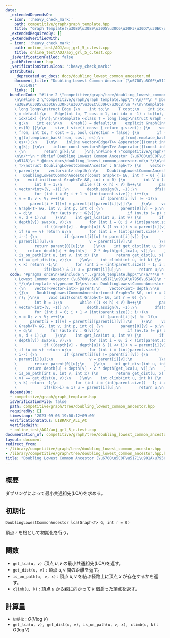 ```yaml
---
data:
  _extendedDependsOn:
  - icon: ':heavy_check_mark:'
    path: competitive/graph/graph_template.hpp
    title: "Graph Template(\u30B0\u30E9\u30D5\u30C6\u30F3\u30D7\u30EC\u30FC\u30C8)"
  _extendedRequiredBy: []
  _extendedVerifiedWith:
  - icon: ':heavy_check_mark:'
    path: online_test/AOJ/aoj_grl_5_c.test.cpp
    title: online_test/AOJ/aoj_grl_5_c.test.cpp
  _isVerificationFailed: false
  _pathExtension: hpp
  _verificationStatusIcon: ':heavy_check_mark:'
  attributes:
    _deprecated_at_docs: docs/doubling_lowest_common_ancestor.md
    document_title: "Doubling Lowest Common Ancestor (\u6700\u5C0F\u5171\u901A\u7956\
      \u5148)"
    links: []
  bundledCode: "#line 2 \"competitive/graph/tree/doubling_lowest_common_ancestor.hpp\"\
    \n\n#line 2 \"competitive/graph/graph_template.hpp\"\n\n/**\n * @brief Graph Template(\u30B0\
    \u30E9\u30D5\u30C6\u30F3\u30D7\u30EC\u30FC\u30C8)\n */\n\ntemplate <class T =\
    \ long long>\nstruct Edge {\n    int to;\n    T cost;\n    int idx;\n\n    Edge()\
    \ = default;\n    Edge(int to, T cost = 1, int idx = -1) : to(to), cost(cost),\
    \ idx(idx) {}\n};\n\ntemplate <class T = long long>\nstruct Graph {\n    vector<vector<Edge<T>>>\
    \ g;\n    int es;\n\n    Graph() = default;\n    explicit Graph(int n) : g(n),\
    \ es(0) {}\n\n    size_t size() const { return g.size(); }\n    void add_edge(int\
    \ from, int to, T cost = 1, bool direction = false) {\n        if (!direction)\
    \ g[to].emplace_back(from, cost, es);\n        g[from].emplace_back(to, cost,\
    \ es++);\n    }\n\n    inline vector<Edge<T>> &operator[](const int &k) { return\
    \ g[k]; }\n\n    inline const vector<Edge<T>> &operator[](const int &k) const\
    \ {\n        return g[k];\n    }\n};\n#line 4 \"competitive/graph/tree/doubling_lowest_common_ancestor.hpp\"\
    \n\n/**\n * @brief Doubling Lowest Common Ancestor (\u6700\u5C0F\u5171\u901A\u7956\
    \u5148)\n * @docs docs/doubling_lowest_common_ancestor.md\n */\n\ntemplate <typename\
    \ T>\nstruct DoublingLowestCommonAncestor : Graph<T> {\n    vector<vector<int>>\
    \ parent;\n    vector<int> depth;\n\n    DoublingLowestCommonAncestor() {}\n \
    \   DoublingLowestCommonAncestor(const Graph<T> &G, int r = 0) { init(G, r); }\n\
    \n    void init(const Graph<T> &G, int r = 0) {\n        int V = (int)G.size();\n\
    \        int h = 1;\n        while ((1 << h) < V) h++;\n        parent.assign(h,\
    \ vector<int>(V, -1));\n        depth.assign(V, -1);\n        dfs(G, r, -1, 0);\n\
    \        for (int i = 0; i + 1 < (int)parent.size(); i++)\n            for (int\
    \ v = 0; v < V; v++)\n                if (parent[i][v] != -1)\n              \
    \      parent[i + 1][v] = parent[i][parent[i][v]];\n    }\n\n    void dfs(const\
    \ Graph<T> &G, int v, int p, int d) {\n        parent[0][v] = p;\n        depth[v]\
    \ = d;\n        for (auto nv : G[v])\n            if (nv.to != p) dfs(G, nv.to,\
    \ v, d + 1);\n    }\n\n    int get_lca(int u, int v) {\n        if (depth[u] >\
    \ depth[v]) swap(u, v);\n        for (int i = 0; i < (int)parent.size(); i++)\n\
    \            if ((depth[v] - depth[u]) & (1 << i)) v = parent[i][v];\n       \
    \ if (u == v) return u;\n        for (int i = (int)parent.size() - 1; i >= 0;\
    \ i--) {\n            if (parent[i][u] != parent[i][v]) {\n                u =\
    \ parent[i][u];\n                v = parent[i][v];\n            }\n        }\n\
    \        return parent[0][u];\n    }\n\n    int get_dist(int u, int v) {\n   \
    \     return depth[u] + depth[v] - 2 * depth[get_lca(u, v)];\n    }\n\n    bool\
    \ is_on_path(int u, int v, int x) {\n        return get_dist(u, x) + get_dist(x,\
    \ v) == get_dist(u, v);\n    }\n\n    int climb(int u, int k) {\n        if (depth[u]\
    \ < k) return -1;\n        for (int i = (int)parent.size() - 1; i >= 0; i--)\n\
    \            if((k>>i) & 1) u = parent[i][u];\n        return u;\n    }\n};\n"
  code: "#pragma once\n\n#include \"../graph_template.hpp\"\n\n/**\n * @brief Doubling\
    \ Lowest Common Ancestor (\u6700\u5C0F\u5171\u901A\u7956\u5148)\n * @docs docs/doubling_lowest_common_ancestor.md\n\
    \ */\n\ntemplate <typename T>\nstruct DoublingLowestCommonAncestor : Graph<T>\
    \ {\n    vector<vector<int>> parent;\n    vector<int> depth;\n\n    DoublingLowestCommonAncestor()\
    \ {}\n    DoublingLowestCommonAncestor(const Graph<T> &G, int r = 0) { init(G,\
    \ r); }\n\n    void init(const Graph<T> &G, int r = 0) {\n        int V = (int)G.size();\n\
    \        int h = 1;\n        while ((1 << h) < V) h++;\n        parent.assign(h,\
    \ vector<int>(V, -1));\n        depth.assign(V, -1);\n        dfs(G, r, -1, 0);\n\
    \        for (int i = 0; i + 1 < (int)parent.size(); i++)\n            for (int\
    \ v = 0; v < V; v++)\n                if (parent[i][v] != -1)\n              \
    \      parent[i + 1][v] = parent[i][parent[i][v]];\n    }\n\n    void dfs(const\
    \ Graph<T> &G, int v, int p, int d) {\n        parent[0][v] = p;\n        depth[v]\
    \ = d;\n        for (auto nv : G[v])\n            if (nv.to != p) dfs(G, nv.to,\
    \ v, d + 1);\n    }\n\n    int get_lca(int u, int v) {\n        if (depth[u] >\
    \ depth[v]) swap(u, v);\n        for (int i = 0; i < (int)parent.size(); i++)\n\
    \            if ((depth[v] - depth[u]) & (1 << i)) v = parent[i][v];\n       \
    \ if (u == v) return u;\n        for (int i = (int)parent.size() - 1; i >= 0;\
    \ i--) {\n            if (parent[i][u] != parent[i][v]) {\n                u =\
    \ parent[i][u];\n                v = parent[i][v];\n            }\n        }\n\
    \        return parent[0][u];\n    }\n\n    int get_dist(int u, int v) {\n   \
    \     return depth[u] + depth[v] - 2 * depth[get_lca(u, v)];\n    }\n\n    bool\
    \ is_on_path(int u, int v, int x) {\n        return get_dist(u, x) + get_dist(x,\
    \ v) == get_dist(u, v);\n    }\n\n    int climb(int u, int k) {\n        if (depth[u]\
    \ < k) return -1;\n        for (int i = (int)parent.size() - 1; i >= 0; i--)\n\
    \            if((k>>i) & 1) u = parent[i][u];\n        return u;\n    }\n};"
  dependsOn:
  - competitive/graph/graph_template.hpp
  isVerificationFile: false
  path: competitive/graph/tree/doubling_lowest_common_ancestor.hpp
  requiredBy: []
  timestamp: '2023-09-06 19:00:12+09:00'
  verificationStatus: LIBRARY_ALL_AC
  verifiedWith:
  - online_test/AOJ/aoj_grl_5_c.test.cpp
documentation_of: competitive/graph/tree/doubling_lowest_common_ancestor.hpp
layout: document
redirect_from:
- /library/competitive/graph/tree/doubling_lowest_common_ancestor.hpp
- /library/competitive/graph/tree/doubling_lowest_common_ancestor.hpp.html
title: "Doubling Lowest Common Ancestor (\u6700\u5C0F\u5171\u901A\u7956\u5148)"
---
```

## 概要
ダブリングによって最小共通祖先(LCA)を求める。

## 初期化
```
DoublingLowestCommonAncestor lca(Graph<T> G, int r = 0)
```
頂点 $r$ を根として初期化を行う。

## 関数
- `get_lca(u, v)` :頂点 $u,v$ の最小共通祖先(LCA)を返す。
- `get_dist(u, v)` : 頂点 $u,v$ 間の距離を返す。
- `is_on_path(u, v, x)` : 頂点 $u,v$ を結ぶ経路上に頂点 $x$ が存在するかを返す。
- `climb(u, k)` : 頂点 $u$ から親に向かって $k$ 個遡った頂点を返す。

## 計算量
- `初期化` : $O(V \log V)$
- `get_lca(u, v), get_dist(u, v), is_on_path(u, v, x), climb(u, k)` : $O(\log V)$